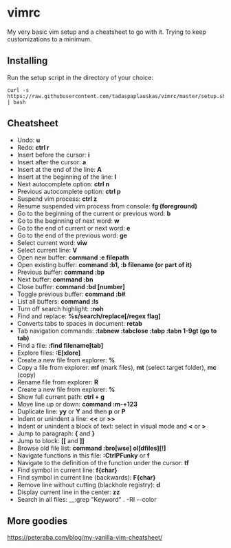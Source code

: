 # vimrc
My very basic vim setup and a cheatsheet to go with it. Trying to keep customizations to a minimum.

## Installing
Run the setup script in the directory of your choice:
```
curl -s https://raw.githubusercontent.com/tadaspaplauskas/vimrc/master/setup.sh | bash
```

## Cheatsheet
* Undo: __u__
* Redo: __ctrl r__
* Insert before the cursor: __i__
* Insert after the cursor: __a__
* Insert at the end of the line: __A__
* Insert at the beginning of the line: __I__
* Next autocomplete option: __ctrl n__
* Previous autocomplete option: __ctrl p__
* Suspend vim process: __ctrl z__
* Resume suspended vim process from console: __fg (foreground)__
* Go to the beginning of the current or previous word: __b__
* Go to the beginning of next word: __w__
* Go to the end of current or next word: __e__
* Go to the end of the previous word: __ge__
* Select current word: __viw__
* Select current line: __V__ 
* Open new buffer: __command :e filepath__
* Open existing buffer: __command :b1, :b filename (or part of it)__
* Previous buffer: __command :bp__
* Next buffer: __command :bn__
* Close buffer: __command :bd [number]__
* Toggle previous buffer: __command :b#__
* List all buffers: __command :ls__
* Turn off search highlight: __:noh__
* Find and replace: __%s/search/replace[/regex flag]__
* Converts tabs to spaces in document: __retab__
* Tab navigation commands: __:tabnew :tabclose :tabp :tabn 1-9gt (go to tab)__
* Find a file: __:find filename[tab]__
* Explore files: __:E[xlore]__
* Create a new file from explorer: __%__
* Copy a file from explorer: __mf__ (mark files), __mt__ (select target folder), __mc__ (copy)
* Rename file from explorer: __R__
* Create a new file from explorer: __%__
* Show full current path: __ctrl + g__
* Move line up or down: __command :m-+123__
* Duplicate line: __yy__ or __Y__ and then __p__ or __P__
* Indent or unindent a line: __<<__ or __>>__
* Indent or unindent a block of text: select in visual mode and __<__ or __>__
* Jump to paragraph: __{__ and __}__
* Jump to block: __[[__ and __]]__
* Browse old file list: __command :bro[wse] ol[dfiles][!]__
* Navigate functions in this file: __:CtrlPFunky__ or __<leader> f__
* Navigate to the definition of the function under the cursor: __<leader> tf__
* Find symbol in current line: __f{char}__
* Find symbol in current line (backwards): __F{char}__
* Remove line without cutting (blackhole registry): __d__
* Display current line in the center: __zz__
* Search in all files: __:grep "Keyword" . -RI --color

## More goodies
https://peteraba.com/blog/my-vanilla-vim-cheatsheet/

